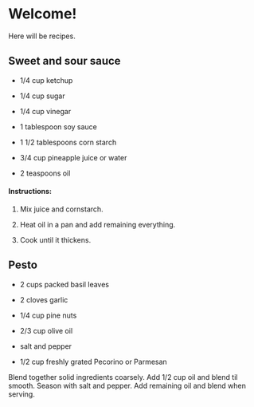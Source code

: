 # Welcome!

Here will be recipes.

## Sweet and sour sauce

- 1/4 cup ketchup

- 1/4 cup sugar

- 1/4 cup vinegar

- 1 tablespoon soy sauce

- 1 1/2 tablespoons corn starch

- 3/4 cup pineapple juice or water

- 2 teaspoons oil

#### Instructions:

1. Mix juice and cornstarch.

2. Heat oil in a pan and add remaining everything.

3. Cook until it thickens.

## Pesto

- 2 cups packed basil leaves

- 2 cloves garlic

- 1/4 cup pine nuts

- 2/3 cup olive oil

- salt and pepper

- 1/2 cup freshly grated Pecorino or Parmesan

Blend together solid ingredients coarsely.  Add 1/2 cup oil and blend
til smooth.  Season with salt and pepper.  Add remaining oil and blend
when serving.
